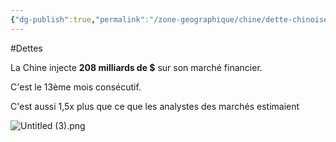 ```yaml
---
{"dg-publish":true,"permalink":"/zone-geographique/chine/dette-chinoise/"}
---
```


#Dettes

La Chine injecte **208 milliards de $** sur son marché financier.

C'est le 13ème mois consécutif.

C'est aussi 1,5x plus que ce que les analystes des marchés estimaient

![Untitled (3).png](/img/user/Untitled%20(3).png)